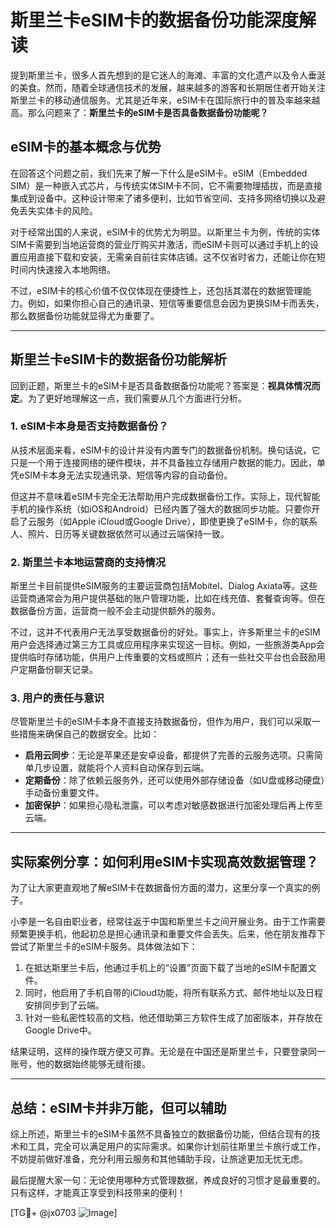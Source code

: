 # 斯里兰卡eSIM卡的数据备份功能深度解读

提到斯里兰卡，很多人首先想到的是它迷人的海滩、丰富的文化遗产以及令人垂涎的美食。然而，随着全球通信技术的发展，越来越多的游客和长期居住者开始关注斯里兰卡的移动通信服务。尤其是近年来，eSIM卡在国际旅行中的普及率越来越高。那么问题来了：**斯里兰卡的eSIM卡是否具备数据备份功能呢？**

## eSIM卡的基本概念与优势

在回答这个问题之前，我们先来了解一下什么是eSIM卡。eSIM（Embedded SIM）是一种嵌入式芯片，与传统实体SIM卡不同，它不需要物理插拔，而是直接集成到设备中。这种设计带来了诸多便利，比如节省空间、支持多网络切换以及避免丢失实体卡的风险。

对于经常出国的人来说，eSIM卡的优势尤为明显。以斯里兰卡为例，传统的实体SIM卡需要到当地运营商的营业厅购买并激活，而eSIM卡则可以通过手机上的设置应用直接下载和安装，无需亲自前往实体店铺。这不仅省时省力，还能让你在短时间内快速接入本地网络。

不过，eSIM卡的核心价值不仅仅体现在便捷性上，还包括其潜在的数据管理能力。例如，如果你担心自己的通讯录、短信等重要信息会因为更换SIM卡而丢失，那么数据备份功能就显得尤为重要了。

---

## 斯里兰卡eSIM卡的数据备份功能解析

回到正题，斯里兰卡的eSIM卡是否具备数据备份功能呢？答案是：**视具体情况而定**。为了更好地理解这一点，我们需要从几个方面进行分析。

### 1. eSIM卡本身是否支持数据备份？
从技术层面来看，eSIM卡的设计并没有内置专门的数据备份机制。换句话说，它只是一个用于连接网络的硬件模块，并不具备独立存储用户数据的能力。因此，单凭eSIM卡本身无法实现通讯录、短信等内容的自动备份。

但这并不意味着eSIM卡完全无法帮助用户完成数据备份工作。实际上，现代智能手机的操作系统（如iOS和Android）已经内置了强大的数据同步功能。只要你开启了云服务（如Apple iCloud或Google Drive），即使更换了eSIM卡，你的联系人、照片、日历等关键数据依然可以通过云端保持一致。

### 2. 斯里兰卡本地运营商的支持情况
斯里兰卡目前提供eSIM服务的主要运营商包括Mobitel、Dialog Axiata等。这些运营商通常会为用户提供基础的账户管理功能，比如在线充值、套餐查询等。但在数据备份方面，运营商一般不会主动提供额外的服务。

不过，这并不代表用户无法享受数据备份的好处。事实上，许多斯里兰卡的eSIM用户会选择通过第三方工具或应用程序来实现这一目标。例如，一些旅游类App会提供临时存储功能，供用户上传重要的文档或照片；还有一些社交平台也会鼓励用户定期备份聊天记录。

### 3. 用户的责任与意识
尽管斯里兰卡的eSIM卡本身不直接支持数据备份，但作为用户，我们可以采取一些措施来确保自己的数据安全。比如：

- **启用云同步**：无论是苹果还是安卓设备，都提供了完善的云服务选项。只需简单几步设置，就能将个人资料自动保存到云端。
- **定期备份**：除了依赖云服务外，还可以使用外部存储设备（如U盘或移动硬盘）手动备份重要文件。
- **加密保护**：如果担心隐私泄露，可以考虑对敏感数据进行加密处理后再上传至云端。

---

## 实际案例分享：如何利用eSIM卡实现高效数据管理？

为了让大家更直观地了解eSIM卡在数据备份方面的潜力，这里分享一个真实的例子。

小李是一名自由职业者，经常往返于中国和斯里兰卡之间开展业务。由于工作需要频繁更换手机，他起初总是担心通讯录和重要文件会丢失。后来，他在朋友推荐下尝试了斯里兰卡的eSIM卡服务。具体做法如下：

1. 在抵达斯里兰卡后，他通过手机上的“设置”页面下载了当地的eSIM卡配置文件。
2. 同时，他启用了手机自带的iCloud功能，将所有联系方式、邮件地址以及日程安排同步到了云端。
3. 针对一些私密性较高的文档，他还借助第三方软件生成了加密版本，并存放在Google Drive中。

结果证明，这样的操作既方便又可靠。无论是在中国还是斯里兰卡，只要登录同一账号，他的数据始终能够无缝衔接。

---

## 总结：eSIM卡并非万能，但可以辅助

综上所述，斯里兰卡的eSIM卡虽然不具备独立的数据备份功能，但结合现有的技术和工具，完全可以满足用户的实际需求。如果你计划前往斯里兰卡旅行或工作，不妨提前做好准备，充分利用云服务和其他辅助手段，让旅途更加无忧无虑。

最后提醒大家一句：无论使用哪种方式管理数据，养成良好的习惯才是最重要的。只有这样，才能真正享受到科技带来的便利！

[TG💪+ @jx0703 ![Image](https://github.com/user-attachments/assets/dbca1d08-cadb-493c-b0ec-ad6f7a83f270)]